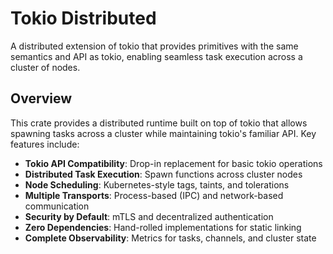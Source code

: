 # Tokio Distributed
A distributed extension of tokio that provides primitives with the same semantics and API as tokio, enabling seamless task execution across a cluster of nodes.

## Overview

This crate provides a distributed runtime built on top of tokio that allows spawning tasks across a cluster while maintaining tokio's familiar API. Key features include:

- **Tokio API Compatibility**: Drop-in replacement for basic tokio operations
- **Distributed Task Execution**: Spawn functions across cluster nodes
- **Node Scheduling**: Kubernetes-style tags, taints, and tolerations
- **Multiple Transports**: Process-based (IPC) and network-based communication
- **Security by Default**: mTLS and decentralized authentication
- **Zero Dependencies**: Hand-rolled implementations for static linking
- **Complete Observability**: Metrics for tasks, channels, and cluster state
